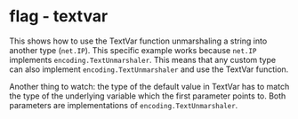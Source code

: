 # flag - textvar

This shows how to use the TextVar function unmarshaling a string into another type (`net.IP`). This specific example works because `net.IP` implements `encoding.TextUnmarshaler`. This means that any custom type can also implement `encoding.TextUnmarshaler` and use the TextVar function.

Another thing to watch: the type of the default value in TextVar has to match the type of the underlying variable which the first parameter points to. Both parameters are implementations of `encoding.TextUnmarshaler`.
